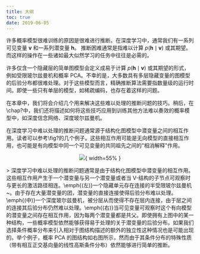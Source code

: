 ```yaml
---
title: 大纲
toc: true
date: 2019-06-05
---
```


许多概率模型很难训练的原因是很难进行推断。在深度学习中，通常我们有一系列可见变量 $\boldsymbol v$ 和一系列潜变量 $\boldsymbol h$。
推断困难通常是指难以计算 $p(\boldsymbol h\mid\boldsymbol v)$ 或其期望。而这样的操作在一些诸如最大似然学习的任务中往往是必需的。

许多仅含一个隐藏层的简单图模型会定义成易于计算 $p(\boldsymbol h\mid\boldsymbol v)$ 或其期望的形式，例如受限玻尔兹曼机和概率 PCA。不幸的是，大多数具有多层隐藏变量的图模型的后验分布都很难处理。对于这些模型而言，精确推断算法需要指数量级的运行时间。即使一些只有单层的模型，如稀疏编码，也存在着这样的问题。


在本章中，我们将会介绍几个用来解决这些难以处理的推断问题的技巧。稍后，在\chap?中，我们还将描述如何将这些技巧应用到训练其他方法难以奏效的概率模型中，如深度信念网络、深度玻尔兹曼机。


在深度学习中难以处理的推断问题通常源于结构化图模型中潜变量之间的相互作用。读者可以参考\fig?的几个例子。这些相互作用可能是无向模型的直接相互作用，也可能是有向模型中同一个可见变量的共同祖先之间的"相消解释"作用。



<center>

![](http://images.iterate.site/blog/image/20190718/inkFbrDJWSsc.png?imageslim){ width=55% }

</center>
> 深度学习中难以处理的推断问题通常是由于结构化图模型中潜变量的相互作用。这些相互作用产生于一个潜变量与另一个潜变量或者当 V-结构的子节点可观察时与更长的激活路径相连。\emph{(左)}一个隐藏单元存在连接的半受限玻尔兹曼机~。由于存在大量潜变量的团，潜变量的直接连接使得后验分布难以处理。\emph{(中)}一个深度玻尔兹曼机，被分层从而使得不存在层内连接，由于层之间的连接其后验分布仍然难以处理。\emph{(右)}当可见变量可观察时这个有向模型的潜变量之间存在相互作用，因为每两个潜变量都是共父。即使拥有上图中的某一种结构，一些概率模型依然能够获得易于处理的关于潜变量的后验分布。如果我们选择条件概率分布来引入相对于图结构描述的额外的独立性这种情况也是可能出现的。举个例子，概率 PCA 的图结构如右图所示，然而由于其条件分布的特殊性质（带有相互正交基向量的线性高斯条件分布）依然能够进行简单的推断。
